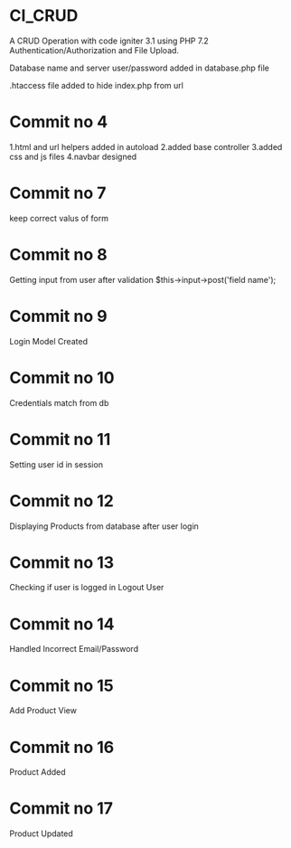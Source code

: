 # CI_CRUD
A CRUD Operation with code igniter 3.1 using PHP 7.2 Authentication/Authorization and File Upload.

Database name and server user/password added in database.php file

.htaccess file added to hide index.php from url

# Commit no 4
1.html and url helpers added in autoload
2.added base controller
3.added css and js files
4.navbar designed

# Commit no 7
keep correct valus of form

# Commit no 8
Getting input from user after validation $this->input->post('field name');

# Commit no 9
Login Model Created

# Commit no 10
Credentials match from db

# Commit no 11
Setting user id in session

# Commit no 12
Displaying Products from database after user login

# Commit no 13
Checking if user is logged in
Logout User

# Commit no 14
Handled Incorrect Email/Password

# Commit no 15
Add Product View

# Commit no 16
Product Added

# Commit no 17
Product Updated